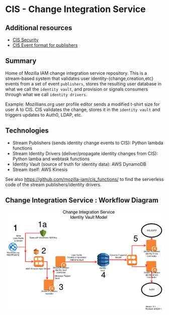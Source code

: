# CIS - Change Integration Service

## Additional resources
- [CIS Security](docs/Security.md)
- [CIS Event format for publishers](docs/Event.md)

## Summary
Home of Mozilla IAM change integration service repository.
This is a stream-based system that validates user
identity-{change,creation,etc} events from a set of event `publishers`, stores
the resulting user database in what we call the `identity vault`, and provision
or signals consumers through what we call `identity drivers`.

Example: Mozillians.org user profile editor sends a modified t-shirt size for
user A to CIS. CIS validates the change, stores it in the `identity vault` and
triggers updates to Auth0, LDAP, etc.

## Technologies

- Stream Publishers (sends identity change events to CIS): Python lambda
  functions
- Stream Identity Drivers (deliver/propagate identity changes from CIS): Python
  lamba and webtask functions
- Identity Vault (source of truth for identity data): AWS DynamoDB
- Stream itself: AWS Kinesis

See also https://github.com/mozilla-iam/cis_functions/ to find the serverless
code of the stream publishers/identity drivers.

## Change Integration Service : Workflow Diagram

![Publisher=>CIS Vault=>ID Driver](/docs/images/CIS-AWS-Stencils.png?raw=true
"CIS Diagram")
